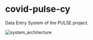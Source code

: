 # covid-pulse-cy
Data Entry System of the PULSE project.


![system_architecture](https://github.com/KIOS-Research/covid-pulse-cy/assets/49236697/2b12fba0-7b64-4614-8c3d-0ef0702f4318)
